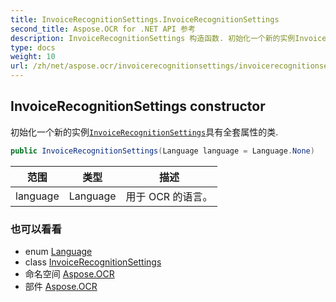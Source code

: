 ```yaml
---
title: InvoiceRecognitionSettings.InvoiceRecognitionSettings
second_title: Aspose.OCR for .NET API 参考
description: InvoiceRecognitionSettings 构造函数. 初始化一个新的实例InvoiceRecognitionSettings具有全套属性的类.
type: docs
weight: 10
url: /zh/net/aspose.ocr/invoicerecognitionsettings/invoicerecognitionsettings/
---
```

## InvoiceRecognitionSettings constructor

初始化一个新的实例[`InvoiceRecognitionSettings`](../)具有全套属性的类.

```csharp
public InvoiceRecognitionSettings(Language language = Language.None)
```

| 范围 | 类型 | 描述 |
| --- | --- | --- |
| language | Language | 用于 OCR 的语言。 |

### 也可以看看

* enum [Language](../../language/)
* class [InvoiceRecognitionSettings](../)
* 命名空间 [Aspose.OCR](../../invoicerecognitionsettings/)
* 部件 [Aspose.OCR](../../../)


